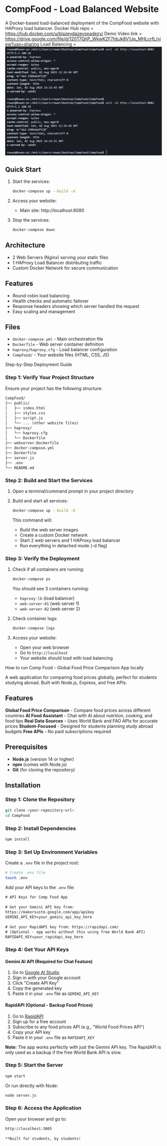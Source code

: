 # CompFood - Load Balanced Website

A Docker-based load-balanced deployment of the CompFood website with HAProxy load balancer.
Docker Hub repo = https://hub.docker.com/u/blazeydazeyspadezy/
Demo Video link = https://drive.google.com/file/d/120T7QhP_WkwKZF7hbJk8V1Jp_MHLcrfL/view?usp=sharing
Load Balancing = ![Preview](ProofofLoadBalancing.png)


## Quick Start

1. Start the services:
   ```bash
   docker-compose up --build -d
   ```

2. Access your website:
   - Main site: http://localhost:8080

3. Stop the services:
   ```bash
   docker-compose down
   ```

## Architecture

- 2 Web Servers (Nginx) serving your static files
- 1 HAProxy Load Balancer distributing traffic
- Custom Docker Network for secure communication

## Features

- Round-robin load balancing
- Health checks and automatic failover
- Response headers showing which server handled the request
- Easy scaling and management

## Files

- `docker-compose.yml` - Main orchestration file
- `Dockerfile` - Web server container definition
- `haproxy/haproxy.cfg` - Load balancer configuration
- `CompFood/` - Your website files (HTML, CSS, JS)

 Step-by-Step Deployment Guide

### Step 1: Verify Your Project Structure

Ensure your project has the following structure:
```
CompFood/
├── public/
│   ├── index.html
│   ├── styles.css
│   ├── script.js
│   └── ... (other website files)
├── haproxy/
│   └── haproxy.cfg
│   └── Dockerfile 
├── webserver.Dockerfile
├── docker-compose.yml
├── Dockerfile
├── server.js
├── .env
└── README.md
```

### Step 2: Build and Start the Services

1. Open a terminal/command prompt in your project directory

2. Build and start all services:
   ```bash
   docker-compose up --build -d
   ```

   This command will:
   - Build the web server images
   - Create a custom Docker network
   - Start 2 web servers and 1 HAProxy load balancer
   - Run everything in detached mode (-d flag)

### Step 3: Verify the Deployment

1. Check if all containers are running:
   ```bash
   docker-compose ps
   ```

   You should see 3 containers running:
   - `haproxy-lb` (load balancer)
   - `web-server-01` (web server 1)
   - `web-server-02` (web server 2)

2. Check container logs:
   ```bash
   docker-compose logs
   ```

3. Access your website:
   - Open your web browser
   - Go to `http://localhost`
   - Your website should load with load balancing

 How to run Comp Food - Global Food Price Comparison App locally

A web application for comparing food prices globally, perfect for students studying abroad. Built with Node.js, Express, and free APIs.

## Features

**Global Food Price Comparison** - Compare food prices across different countries
**AI Food Assistant** - Chat with AI about nutrition, cooking, and food tips
**Real Data Sources** - Uses World Bank and FAO APIs for accurate prices
**Student-Focused** - Designed for students planning study abroad budgets
 **Free APIs** - No paid subscriptions required

## Prerequisites

- **Node.js** (version 14 or higher)
- **npm** (comes with Node.js)
- **Git** (for cloning the repository)

## Installation

### Step 1: Clone the Repository
```bash
git clone <your-repository-url>
cd CompFood
```

### Step 2: Install Dependencies
```bash
npm install
```

### Step 3: Set Up Environment Variables

Create a `.env` file in the project root:

```bash
# Create .env file
touch .env
```

Add your API keys to the `.env` file:

```env
# API Keys for Comp Food App

# Get your Gemini API key from: https://makersuite.google.com/app/apikey
GEMINI_API_KEY=your_gemini_api_key_here

# Get your RapidAPI key from: https://rapidapi.com/
# (Optional - app works without this using free World Bank API)
RAPIDAPI_KEY=your_rapidapi_key_here
```

### Step 4: Get Your API Keys

#### Gemini AI API (Required for Chat Feature)
1. Go to [Google AI Studio](https://makersuite.google.com/app/apikey)
2. Sign in with your Google account
3. Click "Create API Key"
4. Copy the generated key
5. Paste it in your `.env` file as `GEMINI_API_KEY`

#### RapidAPI (Optional - Backup Food Prices)
1. Go to [RapidAPI](https://rapidapi.com/)
2. Sign up for a free account
3. Subscribe to any food prices API (e.g., "World Food Prices API")
4. Copy your API key
5. Paste it in your `.env` file as `RAPIDAPI_KEY`

**Note:** The app works perfectly with just the Gemini API key. The RapidAPI is only used as a backup if the free World Bank API is slow.

### Step 5: Start the Server

```bash
npm start
```

Or run directly with Node:
```bash
node server.js
```

### Step 6: Access the Application

Open your browser and go to:
```
http://localhost:3005

**Built for students, by students!